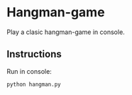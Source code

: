 # Hangman-game

Play a clasic hangman-game in console.

## Instructions

Run in console:
~~~
python hangman.py
~~~
